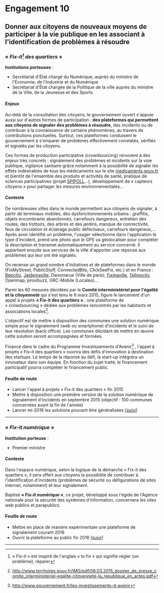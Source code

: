 # Engagement 10

## Donner aux citoyens de nouveaux moyens de participer à la vie publique en les associant à l'identification de problèmes à résoudre

### « _Fix-it[^1] des quartiers_ »

**Institutions porteuses** :
- Secrétariat d'État chargé du Numérique, auprès du ministre de l'Économie, de l'Industrie et du Numérique
- Secrétariat d'État chargée de la Politique de la ville auprès du ministre de la Ville, de la Jeunesse et des Sports

#### Enjeux

Au-delà de la consultation des citoyens, le gouvernement ouvert s'appuie aussi sur d'autres
formes de participation : **des plateformes qui permettent aux citoyens de signaler des
problèmes à résoudre**, des incidents ou de contribuer à la connaissance de certains
phénomènes, au travers de contributions ponctuelles. Surtout, ces plateformes conduisent le
gouvernement à s'emparer de problèmes effectivement constatés, vérifiés et signalés par les
citoyens.

Ces formes de production participative (crowdsourcing) renvoient à des enjeux très
concrets : signalement des problèmes et incidents sur la voie publique, vigilance sanitaire
grâce notamment à la possibilité de signaler les effets indésirables de tous les médicaments
sur le site [medicaments.gouv.fr](http://www.medicaments.gouv.fr/) et bientôt de l'ensemble des produits et activités de santé,
pratique de sciences participatives (projet [SPIPOLL](http://www.spipoll.org/)…), développement de « capteurs
citoyens » pour partager les mesures environnementales…

#### Contexte

De nombreuses villes dans le monde permettent aux citoyens de signaler, à partir de
terminaux mobiles, des dysfonctionnements urbains : graffitis, objets encombrants
abandonnés, carrefours dangereux, entretien des routes, des trottoirs, des arbres et des
jardins, manque de connectivité, feux de circulation et éclairage public défectueux,
carrefours dangereux,... Après avoir identifié un problème, l'usager sélectionne dans
l'application le type d'incident, prend une photo que le GPS va géolocaliser pour compléter
la description et transmet automatiquement au service concerné. Il appartient ensuite aux
services de la ville d'apporter une réponse aux problèmes qui leur ont été signalés.

On recense un grand nombre d'initiatives et de plateformes dans le monde (FixMyStreet,
PublicStuff, ConnectedBits, ClickSeeFix, etc.) et en France : [Beecitiz](http://www.beecitiz.com/), [Jaidemaville](http://jaidemaville.com/), Dansmarue
(Ville de paris), [Fixmaville](http://www.fixmaville.fr/), [Tellmycity](http://www.tellmycity.com/), Openmap, proxibuzz, GRC-Mobile (Localeo)…

Parmi les 60 mesures décidées par le **Comité interministériel pour l'égalité et la citoyenneté**
qui s'est tenu le 6 mars 2015, figure le lancement d'un appel à projets **« Fix-it des quartiers »** :
une plateforme de « crowdsourcing » dédiée aux problèmes rencontrés par les habitants et
associations locales[^2].

L'objectif est de mettre à disposition des communes une solution numérique simple pour le
signalement (web ou smartphone) d'incidents et le suivi de leur résolution (back office). Les
communes décidant de mettre en œuvre cette solution seront accompagnées et formées.

Financé dans le cadre du Programme Investissements d'Avenir[^3] , l'appel à projets « Fix-it des
quartiers » ouvrira des défis d'innovation à destination des startups. Le temps de la réponse
au défi, la start-up intégrera un innovateur dans son équipe. En fonction du sujet traité, le
financement participatif pourra compléter le financement public.

#### Feuille de route

- Lancer l'appel à projets « Fix-it des quartiers » fin 2015
- Mettre à disposition une première version de la solution numérique de signalement d'incidents en septembre 2015 (objectif : 100 communes concernées avant la fin de l'année)
- Lancer mi-2016 les solutions pouvant être généralisées
  _[[suivi](https://git.framasoft.org/etalab/suivi/issues/140)]_

----

### « _Fix-it numérique_ »

**Institution porteuse** :
- Premier ministre

#### Contexte

Dans l'espace numérique, selon la logique de la démarche « Fix-it des quartiers », il sera offert
aux citoyens la possibilité de contribuer à l'identification d'incidents (problèmes de sécurité
ou défigurations de sites internet, notamment) et leur signalement.

Baptisé **« Fix-it numérique »**, ce projet, développé sous l'égide de l'Agence nationale pour la
sécurité des systèmes d'information, concernera les sites web publics et parapublics.

#### Feuille de route

- Mettre en place de manière expérimentale une plateforme de signalement courant 2016
- Ouvrir la plateforme au public fin 2016
  _[[suivi](https://git.framasoft.org/etalab/suivi/issues/142)]_

----

[^1]: « Fix-it » est inspiré de l'anglais « to fix » qui signifie régler (un problème), réparer

[^2]: http://www.territoires.gouv.fr/IMG/pdf/06.03.2015_dossier_de_presse_comite_interministeriel-egalite-citoyennete-la_republique_en_actes.pdf

[^3]: http://www.gouvernement.fr/les-investissements-d-avenir
